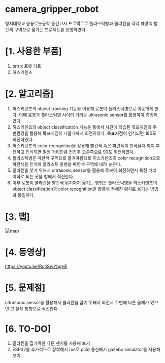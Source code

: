 # camera_gripper_robot

명지대학교 응용로봇공학 중간고사 프로젝트로 플라스틱병과 콜라켄을 각각 파랑색 빨간색 구역으로 옮기는 프로젝트를 진행하였다.

# [1. 사용한 부품]
1. tetrix 로봇 키트
2. 허스키렌즈


# [2. 알고리즘]
1. 허스키렌즈의 object tracking 기능을 이용해 로봇이 플라스틱병으로 이동하게 한다. 이때 로봇과 플라스틱병 사이의 거리는 ultrasonic sensor를 활용하여 측정하였다.
2. 허스키렌즈의 object classification 기능을 통해서 사전에 학습된 목표지점과 주변환경을 활용해 목표지점이 나올때까지 회전하였다. 목표지점이 인식되면 180도 회전하였다.
3. 허스키렌즈의 color recognition을 활용해 빨간색 혹은 파란색이 인식될때 까지 후진하고 인식되면 일정 거리만큼 전진후 오른쪽으로 90도 회전하였다.
4. 플라스틱병은 파란색 구역으로 옮겨야함으로 허스키렌즈의 color recognition으로 파란색을 인식해 플라스틱 물병을 파란색 구역에 내려 놓은다.
5. 콜라켄을 찾기 위해서 ultrasonic sensor를 활용해 로봇이 회전하면서 특정 거리 이하로 되는 곳을 향해서 직진한다. 
6. 이후 로봇이 콜라켄을 빨간색 위치까지 옮기는 방법은 플라스틱병을 허스키렌즈의 object classification과 color recognition을 활용해 정해진 위치로 옮기는 방법과 동일하다.

# [3. 맵]
![map](https://user-images.githubusercontent.com/102838128/168476737-5ebc5b26-bed1-41c3-9daa-7f75acc07be9.jpg)

# [4. 동영상]
https://youtu.be/RutjSwYbgHE

# [5. 문제점]
ultrasonic sensor을 활용해서 콜라켄을 잡기 위해서 회전시 주변에 다른 물체가 있으면 그 물체 방향으로 직진한다.

# [6. TO-DO]
1. 콜라켄을 잡기위한 다른 센서를 사용해 보기
2. ESP32를 추가적으로 장착해서 ros로 pc와 통신해서 gazebo simulator를 사용해 보기
